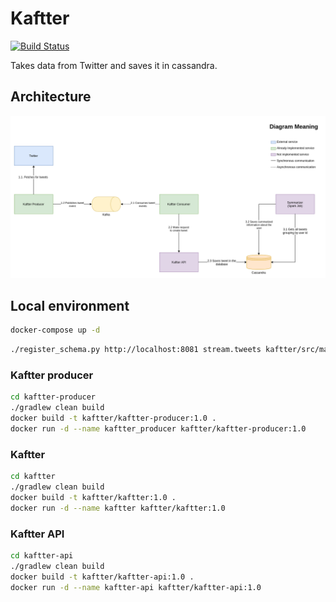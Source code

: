 # Kaftter

[![Build Status](https://travis-ci.com/3ldr0n/kaftter.svg?branch=master)](https://travis-ci.com/3ldr0n/kaftter)

Takes data from Twitter and saves it in cassandra.

## Architecture

![Architecture](./docs/kaftter.png)

## Local environment

```bash
docker-compose up -d
```

```bash
./register_schema.py http://localhost:8081 stream.tweets kaftter/src/main/avro/Tweet.avsc
```

### Kaftter producer

```bash
cd kaftter-producer
./gradlew clean build
docker build -t kaftter/kaftter-producer:1.0 .
docker run -d --name kaftter_producer kaftter/kaftter-producer:1.0
```

### Kaftter

```bash
cd kaftter
./gradlew clean build
docker build -t kaftter/kaftter:1.0 .
docker run -d --name kaftter kaftter/kaftter:1.0
```

### Kaftter API

```bash
cd kaftter-api
./gradlew clean build
docker build -t kaftter/kaftter-api:1.0 .
docker run -d --name kaftter-api kaftter/kaftter-api:1.0
```
